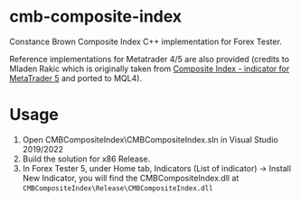 # cmb-composite-index
Constance Brown Composite Index C++ implementation for Forex Tester. 

Reference implementations for Metatrader 4/5 are also provided (credits to Mladen Rakic which is originally taken from [Composite Index - indicator for MetaTrader 5](https://www.mql5.com/en/code/20466) and ported to MQL4).

# Usage

1. Open CMBCompositeIndex\CMBCompositeIndex.sln in Visual Studio 2019/2022
2. Build the solution for x86 Release.
3. In Forex Tester 5, under Home tab, Indicators (List of indicator) -> Install New Indicator, you will find the CMBCompositeIndex.dll at `CMBCompositeIndex\Release\CMBCompositeIndex.dll`
